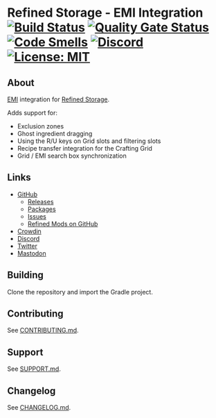 # Refined Storage - EMI Integration [![Build Status](https://github.com/refinedmods/refinedstorage-emi-integration/actions/workflows/build.yml/badge.svg?branch=develop)](https://github.com/refinedmods/refinedstorage-emi-integration/actions/workflows/build.yml) [![Quality Gate Status](https://sonarcloud.io/api/project_badges/measure?project=refinedmods_refinedstorage-emi-integration&metric=alert_status)](https://sonarcloud.io/summary/new_code?id=refinedmods_refinedstorage-emi-integration) [![Code Smells](https://sonarcloud.io/api/project_badges/measure?project=refinedmods_refinedstorage-emi-integration&metric=code_smells)](https://sonarcloud.io/summary/new_code?id=refinedmods_refinedstorage-emi-integration) [![Discord](https://img.shields.io/discord/342942776494653441)](https://discordapp.com/invite/VYzsydb) [![License: MIT](https://img.shields.io/badge/License-MIT-yellow.svg)](LICENSE.md)

## About

[EMI](https://github.com/emilyploszaj/emi) integration
for [Refined Storage](https://github.com/refinedmods/refinedstorage2).

Adds support for:

- Exclusion zones
- Ghost ingredient dragging
- Using the R/U keys on Grid slots and filtering slots
- Recipe transfer integration for the Crafting Grid
- Grid / EMI search box synchronization

## Links

- [GitHub](https://github.com/refinedmods/refinedstorage-emi-integration)
    - [Releases](https://github.com/refinedmods/refinedstorage-emi-integration/releases)
    - [Packages](https://github.com/refinedmods/refinedstorage-emi-integration/packages)
    - [Issues](https://github.com/refinedmods/refinedstorage-emi-integration/issues)
    - [Refined Mods on GitHub](https://github.com/refinedmods)
- [Crowdin](https://crowdin.com/project/refined-storage-emi-integration)
- [Discord](https://discordapp.com/invite/VYzsydb)
- [Twitter](https://twitter.com/refinedmods)
- [Mastodon](https://anvil.social/@refinedmods)

## Building

Clone the repository and import the Gradle project.

## Contributing

See [CONTRIBUTING.md](.github/CONTRIBUTING.md).

## Support

See [SUPPORT.md](.github/SUPPORT.md).

## Changelog

See [CHANGELOG.md](CHANGELOG.md).
